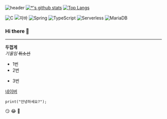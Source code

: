 ![header](https://capsule-render.vercel.app/api?type=rect&color=auto&height=300&section=header&text=깃허브%20특강&fontSize=90&animation=blinking)
[![*'s github stats](https://github-readme-stats.vercel.app/api?username=leejs96)](https://github.com/leejs96)
[![Top Langs](https://github-readme-stats.vercel.app/api/top-langs/?username=leejs96)](https://github.com/leejs96/github-readme-stats)

![C](https://img.shields.io/badge/-C-123456?style=flat-square&logo=C&logoColor=black)
![자바](https://img.shields.io/badge/-자바-007396?style=flat&logo=Java&logoColor=ffffff)
![Spring](https://img.shields.io/badge/-Spring-6DB33F?style=for-the-badge&logo=Spring&logoColor=white)
![TypeScript](https://img.shields.io/badge/-TypeScript-3178C6?style=flat-square&logo=TypeScript&logoColor=white)
![Serverless](https://img.shields.io/badge/-Serverless-FD5750?style=flat-square&logo=Serverless&logoColor=magenta)
![MariaDB](https://img.shields.io/badge/-MariaDB-1F305F?style=flat-square&logo=mariadb&logoColor=white)

### Hi there 👋
---
**두껍게**<br>
*기울임*
~~취소선~~

* 1번
* 2번
- 3번

[네이버](http://naver.com)
```
print("안녕하세요?");
```

😏
😂
🤭
